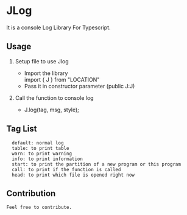 # JLog

It is a console Log Library For Typescript.

## Usage

1. Setup file to use Jlog
	- Import the library 	
 				import { J } from "LOCATION"
 	- Pass it in constructor parameter 
 				(public J:J)
		
2. Call the function to console log
  	- J.log(tag, msg, style);
  

## Tag List

```
  default: normal log
  table: to print table
  warn: to print warning 
  info: to print information 
  start: to print the partition of a new program or this program
  call: to print if the function is called
  head: to print which file is opened right now 
``` 

## Contribution
    Feel free to contribute.